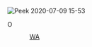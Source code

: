 ![Peek 2020-07-09 15-53](https://user-images.githubusercontent.com/7910856/87048834-84abea80-c1fc-11ea-9342-27b96a046ba4.gif)

<p align="center">
  
<a itemprop="sameAs" content="https://orcid.org/0000-0001-6396-2010" href="https://orcid.org/0000-0001-6396-2010" target="orcid.widget" rel="me noopener noreferrer" style="vertical-align:top;"><img src="https://orcid.org/sites/default/files/images/orcid_16x16.png" style="width:1em;margin-right:.5em;" alt="ORCID iD icon"></a>

<a href= "https://www.linkedin.com/in/yassine-karouani-95444138/"><img src="https://img.icons8.com/material-outlined/30/000000/linkedin.png" style="width:1em;margin-right:.5em;"/></a>
<a href= "https://www.facebook.com/yassine.karouani"><img src="https://encrypted-tbn0.gstatic.com/images?q=tbn%3AANd9GcSJTVcB0LV7hJNBA_fQIPna1G5TIrsXexaNgQ&usqp=CAU" style="width:1em;margin-right:.5em;"/></a>
<a href="https://api.whatsapp.com/send?phone=+212610837957&text=From Github" target="_blank">WA</a>
</p>
